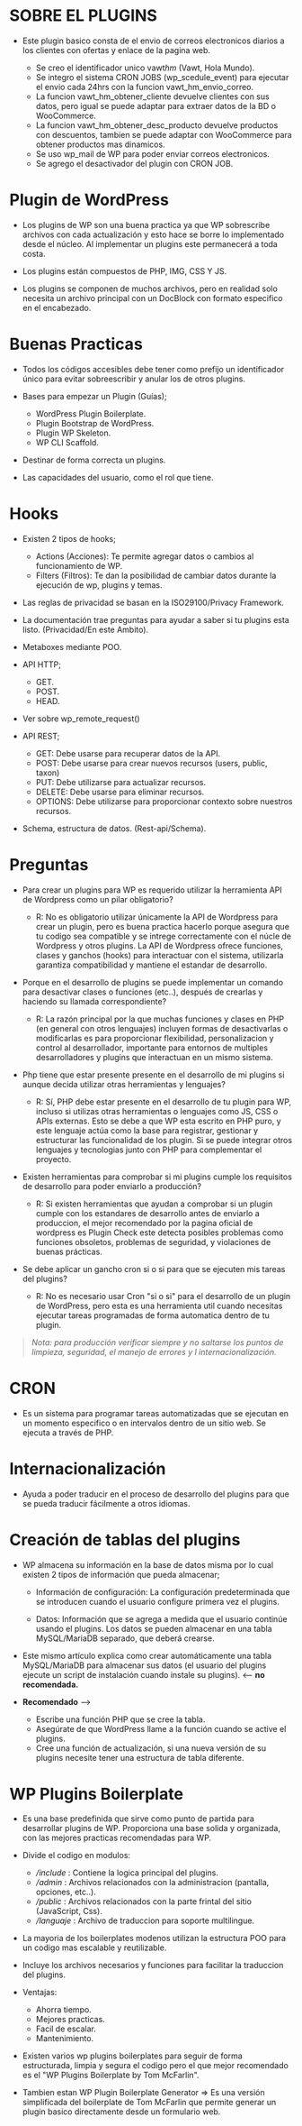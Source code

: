 # SOBRE EL PLUGINS

- Este plugin basico consta de el envio de correos electronicos diarios a los clientes con ofertas y enlace de la pagina web.

  - Se creo el identificador unico vawt*hm* (Vawt, Hola Mundo).
  - Se integro el sistema CRON JOBS (wp_scedule_event) para ejecutar el envio cada 24hrs con la funcion vawt_hm_envio_correo.
  - La funcion vawt_hm_obtener_cliente devuelve clientes con sus datos, pero igual se puede adaptar para extraer datos de la BD o WooCommerce.
  - La funcion vawt_hm_obtener_desc_producto devuelve productos con descuentos, tambien se puede adaptar con WooCommerce para obtener productos mas dinamicos.
  - Se uso wp_mail de WP para poder enviar correos electronicos.
  - Se agrego el desactivador del plugin con CRON JOB.

# Plugin de WordPress

- Los plugins de WP son una buena practica ya que WP sobrescribe archivos con cada actualización y esto hace
  se borre lo implementado desde el núcleo. Al implementar un plugins este permanecerá a toda costa.

- Los plugins están compuestos de PHP, IMG, CSS Y JS.

- Los plugins se componen de muchos archivos, pero en realidad solo necesita un archivo principal con un DocBlock
  con formato especifico en el encabezado.

# Buenas Practicas

- Todos los códigos accesibles debe tener como prefijo un identificador único para evitar sobreescribir y
  anular los de otros plugins.

- Bases para empezar un Plugin (Guías);

  - WordPress Plugin Boilerplate.
  - Plugin Bootstrap de WordPress.
  - Plugin WP Skeleton.
  - WP CLI Scaffold.

- Destinar de forma correcta un plugins.

- Las capacidades del usuario, como el rol que tiene.

# Hooks

- Existen 2 tipos de hooks;

  - Actions (Acciones): Te permite agregar datos o cambios al funcionamiento de WP.
  - Filters (Filtros): Te dan la posibilidad de cambiar datos durante la ejecución de wp, plugins y temas.

- Las reglas de privacidad se basan en la ISO29100/Privacy Framework.

- La documentación trae preguntas para ayudar a saber si tu plugins esta listo. (Privacidad/En este Ambito).

- Metaboxes mediante POO.

- API HTTP;

  - GET.
  - POST.
  - HEAD.

- Ver sobre wp_remote_request()

- API REST;

  - GET: Debe usarse para recuperar datos de la API.
  - POST: Debe usarse para crear nuevos recursos (users, public, taxon)
  - PUT: Debe utilizarse para actualizar recursos.
  - DELETE: Debe usarse para eliminar recursos.
  - OPTIONS: Debe utilizarse para proporcionar contexto sobre nuestros recursos.

- Schema, estructura de datos. (Rest-api/Schema).

# Preguntas

- Para crear un plugins para WP es requerido utilizar la herramienta API de Wordpress como un pilar obligatorio?

  - R: No es obligatorio utilizar únicamente la API de Wordpress para crear un plugin, pero es buena practica hacerlo porque asegura que tu codigo sea compatible y se intrege correctamente con el núcle de Wordpress y otros plugins. La API de Wordpress ofrece funciones, clases y ganchos (hooks) para interactuar con el sistema, utilizarla garantiza compatibilidad y mantiene el estandar de desarrollo.

- Porque en el desarrollo de plugins se puede implementar un comando para desactivar clases o funciones (etc..), después de crearlas y haciendo su llamada correspondiente?

  - R: La razón principal por la que muchas funciones y clases en PHP (en general con otros lenguajes) incluyen formas de desactivarlas o modificarlas es para proporcionar flexibilidad, personalizacion y control al desarrollador, importante para entornos de multiples desarrolladores y plugins que interactuan en un mismo sistema.

- Php tiene que estar presente presente en el desarrollo de mi plugins si aunque decida utilizar otras herramientas y lenguajes?

  - R: Sí, PHP debe estar presente en el desarrollo de tu plugin para WP, incluso si utilizas otras herramientas o lenguajes como JS, CSS o APIs externas. Esto se debe a que WP esta escrito en PHP puro, y este lenguaje actúa como la base para registrar, gestionar y estructurar las funcionalidad de los plugin. Si se puede integrar otros lenguajes y tecnologias junto con PHP para complementar el proyecto.

- Existen herramientas para comprobar si mi plugins cumple los requisitos de desarrollo para poder enviarlo a producción?

  - R: Si existen herramientas que ayudan a comprobar si un plugin cumple con los estandares de desarrollo antes de enviarlo a produccion, el mejor recomendado por la pagina oficial de wordpress es Plugin Check este detecta posibles problemas como funciones obsoletos, problemas de seguridad, y violaciones de buenas prácticas.

- Se debe aplicar un gancho cron si o si para que se ejecuten mis tareas del plugins?
  - R: No es necesario usar Cron "si o si" para el desarrollo de un plugin de WordPress, pero esta es una herramienta util cuando necesitas ejecutar tareas programadas de forma automatica dentro de tu plugin.

> _Nota: para producción verificar siempre y no saltarse los puntos de limpieza, seguridad, el manejo de errores y l internacionalización._

# CRON

- Es un sistema para programar tareas automatizadas que se ejecutan en un momento especifico o en intervalos dentro de un sitio web. Se ejecuta a través de PHP.

# Internacionalización

- Ayuda a poder traducir en el proceso de desarrollo del plugins para que se pueda traducir fácilmente a otros idiomas.

# Creación de tablas del plugins

- WP almacena su información en la base de datos misma por lo cual existen 2 tipos de información que pueda almacenar;

  - Información de configuración: La configuración predeterminada que se introducen cuando el usuario configure primera vez el plugins.

  - Datos: Información que se agrega a medida que el usuario continúe usando el plugins. Los datos se pueden almacenar en una tabla MySQL/MariaDB separado, que deberá crearse.

- Este mismo artículo explica como crear automáticamente una tabla MySQL/MariaDB para almacenar sus datos (el usuario
  del plugins ejecute un script de instalación cuando instale su plugins). <-- **no recomendada.**

- **Recomendado** -->

  - Escribe una función PHP que se cree la tabla.
  - Asegúrate de que WordPress llame a la función cuando se active el plugins.
  - Cree una función de actualización, si una nueva versión de su plugins necesite tener una estructura de tabla diferente.

# WP Plugins Boilerplate

- Es una base predefinida que sirve como punto de partida para desarrollar plugins de WP. Proporciona una base solida
  y organizada, con las mejores practicas recomendadas para WP.

- Divide el codigo en modulos:

  - _/include_ : Contiene la logica principal del plugins.
  - _/admin_ : Archivos relacionados con la administracion (pantalla, opciones, etc..).
  - _/public_ : Archivos relacionados con la parte frintal del sitio (JavaScript, Css).
  - _/languaje_ : Archivo de traduccion para soporte multilingue.

- La mayoria de los boilerplates modenos utilizan la estructura POO para un codigo mas escalable y reutilizable.

- Incluye los archivos necesarios y funciones para facilitar la traduccion del plugins.

- Ventajas:

  - Ahorra tiempo.
  - Mejores practicas.
  - Facil de escalar.
  - Mantenimiento.

- Existen varios wp plugins boilerplates para seguir de forma estructurada, limpia y segura el codigo pero el que
  mejor recomendado es el "WP Plugins Boilerplate by Tom McFarlin".

- Tambien estan WP Plugin Boilerplate Generator => Es una versión simplificada del boilerplate de Tom McFarlin que permite generar un plugin basico directamente desde un formulario web.
